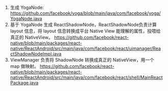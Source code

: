 1. 生成 YogaNode: https://github.com/facebook/yoga/blob/main/java/com/facebook/yoga/YogaNode.java
2. 基于 YogaNode 生成 ReactShadowNode，ReactShadowNode负责计算 layout 信息，将 layout 信息转换成平台 Native View 能理解的属性，投喂给真正的 NativeView。
   https://github.com/facebook/react-native/blob/main/packages/react-native/ReactAndroid/src/main/java/com/facebook/react/uimanager/ReactShadowNodeImpl.java
3. ViewManager 负责将 ShadowNode 转换成真正的 NativeView，用一个 map 做映射。
   https://github.com/facebook/react-native/blob/main/packages/react-native/ReactAndroid/src/main/java/com/facebook/react/shell/MainReactPackage.java

